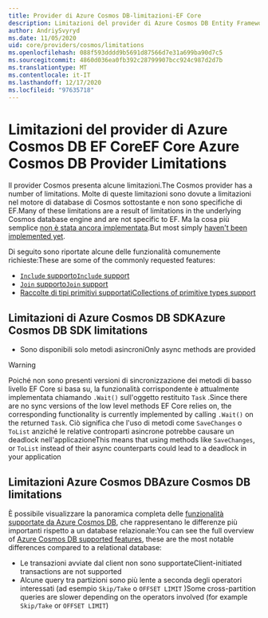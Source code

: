 ```yaml
---
title: Provider di Azure Cosmos DB-limitazioni-EF Core
description: Limitazioni del provider di Azure Cosmos DB Entity Framework Core rispetto ad altri provider
author: AndriySvyryd
ms.date: 11/05/2020
uid: core/providers/cosmos/limitations
ms.openlocfilehash: 088f593dddd9b5691d87566d7e31a699ba90d7c5
ms.sourcegitcommit: 4860d036ea0fb392c28799907bcc924c987d2d7b
ms.translationtype: MT
ms.contentlocale: it-IT
ms.lasthandoff: 12/17/2020
ms.locfileid: "97635718"
---
```

# <a name="ef-core-azure-cosmos-db-provider-limitations"></a><span data-ttu-id="ab631-103">Limitazioni del provider di Azure Cosmos DB EF Core</span><span class="sxs-lookup"><span data-stu-id="ab631-103">EF Core Azure Cosmos DB Provider Limitations</span></span>

<span data-ttu-id="ab631-104">Il provider Cosmos presenta alcune limitazioni.</span><span class="sxs-lookup"><span data-stu-id="ab631-104">The Cosmos provider has a number of limitations.</span></span> <span data-ttu-id="ab631-105">Molte di queste limitazioni sono dovute a limitazioni nel motore di database di Cosmos sottostante e non sono specifiche di EF.</span><span class="sxs-lookup"><span data-stu-id="ab631-105">Many of these limitations are a result of limitations in the underlying Cosmos database engine and are not specific to EF.</span></span> <span data-ttu-id="ab631-106">Ma la cosa più semplice [non è stata ancora implementata](https://github.com/dotnet/efcore/issues?page=1&q=is%3Aissue+is%3Aopen+Cosmos+in%3Atitle+label%3Atype-enhancement+sort%3Areactions-%2B1-desc).</span><span class="sxs-lookup"><span data-stu-id="ab631-106">But most simply [haven't been implemented yet](https://github.com/dotnet/efcore/issues?page=1&q=is%3Aissue+is%3Aopen+Cosmos+in%3Atitle+label%3Atype-enhancement+sort%3Areactions-%2B1-desc).</span></span>

<span data-ttu-id="ab631-107">Di seguito sono riportate alcune delle funzionalità comunemente richieste:</span><span class="sxs-lookup"><span data-stu-id="ab631-107">These are some of the commonly requested features:</span></span>

- [<span data-ttu-id="ab631-108">`Include` supporto</span><span class="sxs-lookup"><span data-stu-id="ab631-108">`Include` support</span></span>](https://github.com/dotnet/efcore/issues/16920)
- [<span data-ttu-id="ab631-109">`Join` supporto</span><span class="sxs-lookup"><span data-stu-id="ab631-109">`Join` support</span></span>](https://github.com/dotnet/efcore/issues/17314)
- [<span data-ttu-id="ab631-110">Raccolte di tipi primitivi supportati</span><span class="sxs-lookup"><span data-stu-id="ab631-110">Collections of primitive types support</span></span>](https://github.com/dotnet/efcore/issues/14762)

## <a name="azure-cosmos-db-sdk-limitations"></a><span data-ttu-id="ab631-111">Limitazioni di Azure Cosmos DB SDK</span><span class="sxs-lookup"><span data-stu-id="ab631-111">Azure Cosmos DB SDK limitations</span></span>

- <span data-ttu-id="ab631-112">Sono disponibili solo metodi asincroni</span><span class="sxs-lookup"><span data-stu-id="ab631-112">Only async methods are provided</span></span>

> [!WARNING]
> <span data-ttu-id="ab631-113">Poiché non sono presenti versioni di sincronizzazione dei metodi di basso livello EF Core si basa su, la funzionalità corrispondente è attualmente implementata chiamando `.Wait()` sull'oggetto restituito `Task` .</span><span class="sxs-lookup"><span data-stu-id="ab631-113">Since there are no sync versions of the low level methods EF Core relies on, the corresponding functionality is currently implemented by calling `.Wait()` on the returned `Task`.</span></span> <span data-ttu-id="ab631-114">Ciò significa che l'uso di metodi come `SaveChanges` o `ToList` anziché le relative controparti asincrone potrebbe causare un deadlock nell'applicazione</span><span class="sxs-lookup"><span data-stu-id="ab631-114">This means that using methods like `SaveChanges`, or `ToList` instead of their async counterparts could lead to a deadlock in your application</span></span>

## <a name="azure-cosmos-db-limitations"></a><span data-ttu-id="ab631-115">Limitazioni Azure Cosmos DB</span><span class="sxs-lookup"><span data-stu-id="ab631-115">Azure Cosmos DB limitations</span></span>

<span data-ttu-id="ab631-116">È possibile visualizzare la panoramica completa delle [funzionalità supportate da Azure Cosmos DB](/azure/cosmos-db/modeling-data), che rappresentano le differenze più importanti rispetto a un database relazionale:</span><span class="sxs-lookup"><span data-stu-id="ab631-116">You can see the full overview of [Azure Cosmos DB supported features](/azure/cosmos-db/modeling-data), these are the most notable differences compared to a relational database:</span></span>

- <span data-ttu-id="ab631-117">Le transazioni avviate dal client non sono supportate</span><span class="sxs-lookup"><span data-stu-id="ab631-117">Client-initiated transactions are not supported</span></span>
- <span data-ttu-id="ab631-118">Alcune query tra partizioni sono più lente a seconda degli operatori interessati (ad esempio `Skip/Take` o `OFFSET LIMIT` )</span><span class="sxs-lookup"><span data-stu-id="ab631-118">Some cross-partition queries are slower depending on the operators involved (for example `Skip/Take` or `OFFSET LIMIT`)</span></span>
